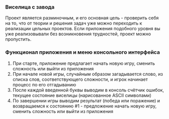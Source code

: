### Виселица с завода

Проект является разминочным, и его основная цель - проверить себя на то, что от теории и решения задач уже можно переходить к реализации цельных проектов. Если приложения подобного уровня вы уже реализовывали без возникновения трудностей, проект можно пропустить.

### Функционал приложения и меню консольного интерфейса
1. При старте, приложение предлагает начать новую игру, сменить сложность или выйти из приложения
2. При начале новой игры, случайным образом загадывается слово, из списка слов, соответствующего сложности, и игрок начинает процесс по его отгадыванию
3. После каждой введенной буквы выводим в консоль счётчик ошибок, текущее состояние виселицы (нарисованное ASCII символами)
4. По завершении игры выводим результат (победа или поражение) и возвращаемся к состоянию #1 - предложение начать новую игру, сменить сложность или выйти из приложения